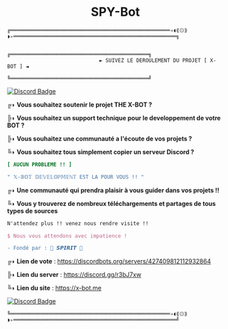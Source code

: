 <h1 align="center">SPY-Bot</h1>

```fix
╔════════════════════════════════════════════════════◃◖⟪۞⟫◗▹═════════════════════════════════════════════════════╗
```
                                 ╔═════════════════════════════════════════════╗
                                  ► SUIVEZ LE DEROULEMENT DU PROJET [ X-BOT ] ◄
                                 ╚═════════════════════════════════════════════╝


[![Discord Badge](https://discordapp.com/api/guilds/427409812112932864/embed.png)](https://discord.gg/r3bJ7xw)


╔◗ **Vous souhaitez soutenir le projet THE X-BOT ?**

╠◗ **Vous souhaitez un support technique pour le developpement de votre BOT ?**

╠◗ **Vous souhaitez une communauté a l'écoute de vos projets ?**

╚◗ **Vous souhaitez tous simplement copier un serveur Discord ?**


```ini
[ AUCUN PROBLEME !! ]
```
```cpp
" 𝕏-𝔹𝕆𝕋 𝔻𝔼𝕍𝔼𝕃𝕆ℙ𝕄𝔼ℕ𝕋 EST LA POUR VOUS !! "
```


╔◗ **Une communauté qui prendra plaisir à vous guider dans vos projets !!**

╚◗ **Vous y trouverez de nombreux téléchargements et partages de tous types de sources**


```css
N'attendez plus !! venez nous rendre visite !!
```
```tex
$ Nous vous attendons avec impatience !
```
```diff
- Fondé par : 🔱 𝙎𝙋𝙄𝙍𝙄𝙏 🔱
```

╔◗ __**Lien de vote**__ : https://discordbots.org/servers/427409812112932864

╠◗ __**Lien du server**__ : https://discord.gg/r3bJ7xw

╚◗ __**Lien du site**__ : https://x-bot.me

[![Discord Badge](https://cdn.discordapp.com/attachments/459410167419633697/476707840669646858/Webp.net-resizeimage_3.png)](https://discord.gg/r3bJ7xw)

```fix
╚════════════════════════════════════════════════════◃◖⟪۞⟫◗▹═════════════════════════════════════════════════════╝
```


